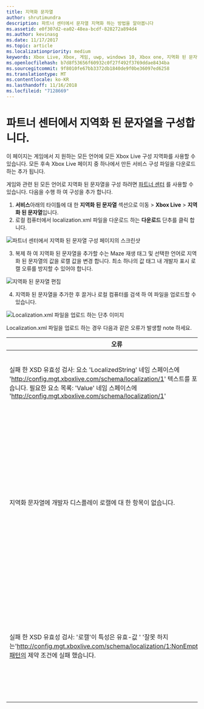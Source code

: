 ```yaml
---
title: 지역화 문자열
author: shrutimundra
description: 파트너 센터에서 문자열 지역화 하는 방법을 알아봅니다
ms.assetid: e0f307d2-ea02-48ea-bcdf-828272a894d4
ms.author: kevinasg
ms.date: 11/17/2017
ms.topic: article
ms.localizationpriority: medium
keywords: Xbox Live, Xbox, 게임, uwp, windows 10, Xbox one, 지역화 된 문자열, 파트너 센터
ms.openlocfilehash: b7d8f53656f60932c0f27f492f3769ddae8434ba
ms.sourcegitcommit: 9f8010fe67bb3372db1840de9f0be36097ed6258
ms.translationtype: MT
ms.contentlocale: ko-KR
ms.lasthandoff: 11/16/2018
ms.locfileid: "7128669"
---
```

# <a name="configuring-localized-strings-in-partner-center"></a>파트너 센터에서 지역화 된 문자열을 구성합니다.

이 페이지는 게임에서 지 원하는 모든 언어에 모든 Xbox Live 구성 지역화를 사용할 수 있습니다. 모든 후속 Xbox Live 페이지 중 하나에서 만든 서비스 구성 파일을 다운로드 하는 추가 됩니다.

게임와 관련 된 모든 언어로 지역화 된 문자열을 구성 하려면 [파트너 센터](https://partner.microsoft.com/dashboard) 를 사용할 수 있습니다. 다음을 수행 하 여 구성을 추가 합니다.

1. **서비스**아래의 타이틀에 대 한 **지역화 된 문자열** 섹션으로 이동 > **Xbox Live** > **지역화 된 문자열**입니다.
2. 로컬 컴퓨터에서 localization.xml 파일을 다운로드 하는 **다운로드** 단추를 클릭 합니다.

![파트너 센터에서 지역화 된 문자열 구성 페이지의 스크린샷](../../images/dev-center/localized-strings/localized-strings-1.png)

3. 복제 하 여 지역화 된 문자열을 추가할 수는 <Value locale="en-US">Maze 재생</Value> 태그 및 선택한 언어로 지역화 된 문자열의 값을 로캘 값을 변경 합니다. 최소 하나의 값 태그 내 개발자 표시 로캘 오류를 방지할 수 있어야 합니다.

![지역화 된 문자열 편집](../../images/dev-center/localized-strings/localized-strings.gif)

4. 지역화 된 문자열을 추가한 후 끌거나 로컬 컴퓨터를 검색 하 여 파일을 업로드할 수 있습니다.

![Localization.xml 파일을 업로드 하는 단추 이미지](../../images/dev-center/localized-strings/localized-strings-2.png)

Localization.xml 파일을 업로드 하는 경우 다음과 같은 오류가 발생할 note 하세요.

| 오류 | 이유 |
|---------------------------|-------------|
| 실패 한 XSD 유효성 검사: 요소 'LocalizedString' 네임 스페이스에 'http://config.mgt.xboxlive.com/schema/localization/1' 텍스트를 포함할 수 없습니다. 필요한 요소 목록: 'Value' 네임 스페이스에 'http://config.mgt.xboxlive.com/schema/localization/1' | XML 문서는 잘못 된 형식의 때 발생 |
| 지역화 문자열에 개발자 디스플레이 로캘에 대 한 항목이 없습니다. | 지역화 된 문자열 해당 로캘 개발자 디스플레이 로캘와 일치 하지 않는 한 항목이 없는 경우이 |
| 실패 한 XSD 유효성 검사: '로캘'이 특성은 유효-값 ' '잘못 하지 는'http://config.mgt.xboxlive.com/schema/localization/1:NonEmptyString'-패턴의 제약 조건에 실패 했습니다. | 지역화 된 문자열에 로캘 값이 누락 되어 때 발생 합니다 <Value> 태그|